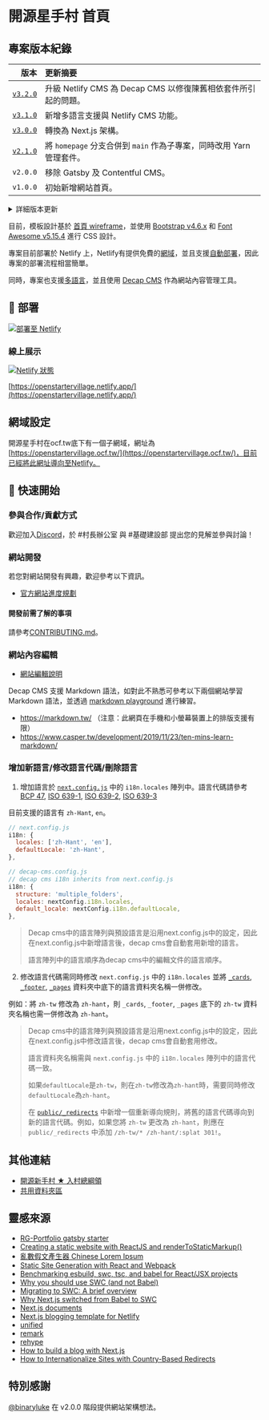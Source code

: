 # 開源星手村 首頁

## 專案版本紀錄

|                                       版本 | 更新摘要                                                             |
| -----------------------------------------: | :------------------------------------------------------------------- |
| [`v3.2.0`](./releases/tag/homepage-v3.2.0) | 升級 Netlify CMS 為 Decap CMS 以修復陳舊相依套件所引起的問題。       |
| [`v3.1.0`](./releases/tag/homepage-v3.1.0) | 新增多語言支援與 Netlify CMS 功能。                                  |
| [`v3.0.0`](./releases/tag/homepage-v3.0.0) | 轉換為 Next.js 架構。                                                |
| [`v2.1.0`](./releases/tag/homepage-v2.1.0) | 將 `homepage` 分支合併到 `main` 作為子專案，同時改用 Yarn 管理套件。 |
|                                   `v2.0.0` | 移除 Gatsby 及 Contentful CMS。                                      |
|                                   `v1.0.0` | 初始新增網站首頁。                                                   |

<details>
<summary>
詳細版本更新
</summary>

- `v3.2.0` 升級 Netlify CMS 為 Decap CMS，修復陳舊相依套件所引起的問題。
- `v3.1.0` 新增多語言支援與 Netlify CMS 功能。
- `v3.0.0` 隨著專案擴展，計劃支援多語言，考慮引入 CMS 以降低團隊維護成本，因此轉換至 Next.js 結構。
- `v2.1.0` 將 `homepage` 分支合併至 `main`，視為子專案，同時改用 Yarn 管理套件，以維持桌遊網頁版專案一致性，並刪除 `homepage` 分支。
- `v2.0.0` 移除 Gatsby，改為純粹的 React JS 靜態網站生成，降低專案入門門檻，同時移除 Contentful CMS 部分，減少團隊金錢支出。
- `v1.0.0` 以 [RG-Portfolio Gatsby starter](https://github.com/Rohitguptab/rg-portfolio.git) 為基礎新增網站首頁。

</details>

目前，模板設計基於 [首頁 wireframe](https://drive.google.com/file/d/1mHfiHLZPNvAGKtlY788Ojkmap9SXupH-/view?usp=sharing)，並使用 [Bootstrap v4.6.x](https://getbootstrap.com/docs/4.6/getting-started/introduction/) 和 [Font Awesome v5.15.4](https://fontawesome.com/v5/docs) 進行 CSS 設計。

專案目前部署於 Netlify 上，Netlify有提供免費的[網域](https://openstartervillage.netlify.app/)，並且支援[自動部署](https://docs.netlify.com/site-deploys/overview/)，因此專案的部署流程相當簡單。

同時，專案也支援[多語言](https://nextjs.org/docs/advanced-features/i18n-routing)，並且使用 [Decap CMS](https://decapcms.org/) 作為網站內容管理工具。

## 💫 部署

[![部署至 Netlify](https://www.netlify.com/img/deploy/button.svg)](https://app.netlify.com/start/deploy?repository=https://github.com/ocftw/open-star-ter-village/tree/homepage)

### 線上展示

[![Netlify 狀態](https://api.netlify.com/api/v1/badges/2440ec97-301c-4a60-ae46-558cd2cb00b9/deploy-status)](https://app.netlify.com/sites/openstartervillage/deploys)

[https://openstartervillage.netlify.app/](https://openstartervillage.netlify.app/)

## 網域設定

開源星手村在ocf.tw底下有一個子網域，網址為[https://openstartervillage.ocf.tw/](https://openstartervillage.ocf.tw/)，目前已經將此網址導向至Netlify。

## 🚀 快速開始

### 參與合作/貢獻方式

歡迎加入[Discord](https://discord.gg/JnTHGnxwYS)，於 #村長辦公室 與 #基礎建設部 提出您的見解並參與討論！

### 網站開發

若您對網站開發有興趣，歡迎參考以下資訊。

- [官方網站進度規劃](https://github.com/ocftw/open-star-ter-village/wiki/Homepage-Roadmap)

#### 開發前需了解的事項

請參考[CONTRIBUTING.md](./CONTRIBUTING.md)。

### 網站內容編輯

- [網站編輯說明](https://github.com/ocftw/open-star-ter-village/wiki/%E7%B6%B2%E7%AB%99%E7%B7%A8%E8%BC%AF%E8%AA%AA%E6%98%8E-%E2%80%90-How-to-Edit-Homepage)

Decap CMS 支援 Markdown 語法，如對此不熟悉可參考以下兩個網站學習 Markdown 語法，並透過 [markdown playground](https://hackmd.io/2OBWFw_FSiazt4JxoINNlQ?both) 進行練習。

- <https://markdown.tw/> （注意：此網頁在手機和小螢幕裝置上的排版支援有限）
- <https://www.casper.tw/development/2019/11/23/ten-mins-learn-markdown/>

### 增加新語言/修改語言代碼/刪除語言

1. 增加語言於 [`next.config.js`](./next.config.js) 中的 `i18n.locales` 陣列中。語言代碼請參考 [BCP 47](https://www.w3.org/International/questions/qa-choosing-language-tags#question), [ISO 639-1](https://en.wikipedia.org/wiki/List_of_ISO_639-1_codes), [ISO 639-2](https://en.wikipedia.org/wiki/List_of_ISO_639-2_codes), [ISO 639-3](https://en.wikipedia.org/wiki/List_of_ISO_639-3_codes)

目前支援的語言有 `zh-Hant`, `en`。

```js
// next.config.js
i18n: {
  locales: ['zh-Hant', 'en'],
  defaultLocale: 'zh-Hant',
},

// decap-cms.config.js
// decap cms i18n inherits from next.config.js
i18n: {
  structure: 'multiple_folders',
  locales: nextConfig.i18n.locales,
  default_locale: nextConfig.i18n.defaultLocale,
},
```

> Decap cms中的語言陣列與預設語言是沿用next.config.js中的設定，因此在next.config.js中新增語言後，decap cms會自動套用新增的語言。
>
> 語言陣列中的語言順序為decap cms中的編輯文件的語言順序。

2. 修改語言代碼需同時修改 `next.config.js` 中的 `i18n.locales` 並將 [`_cards`](./_cards/), [`_footer`](./_footer/), [`_pages`](./_pages/) 資料夾中底下的語言資料夾名稱一併修改。

例如：將 `zh-tw` 修改為 `zh-hant`，則 `_cards`, `_footer`, `_pages` 底下的 `zh-tw` 資料夾名稱也需一併修改為 `zh-hant`。

> Decap cms中的語言陣列與預設語言是沿用next.config.js中的設定，因此在next.config.js中修改語言後，decap cms會自動套用修改。
>
> 語言資料夾名稱需與 `next.config.js` 中的 `i18n.locales` 陣列中的語言代碼一致。
>
> 如果`defaultLocale`是`zh-tw`，則在`zh-tw`修改為`zh-hant`時，需要同時修改`defaultLocale`為`zh-hant`。
>
> 在 [`public/_redirects`](./public/_redirects) 中新增一個重新導向規則，將舊的語言代碼導向到新的語言代碼。例如，如果您將 `zh-tw` 更改為 `zh-hant`，則應在 `public/_redirects` 中添加 `/zh-tw/* /zh-hant/:splat 301!`。

## 其他連結

- [開源新手村 ★ 入村總綱領](https://hackmd.io/1B3eCm8sSbqDTdcMI7o85g)
- [共用資料夾區](https://drive.google.com/drive/folders/1d2rlxRLQ_iUVhq9-ZO7BGCjTl1ES2zf6)

## 靈感來源

- [RG-Portfolio gatsby starter](https://github.com/Rohitguptab/rg-portfolio.git)
- [Creating a static website with ReactJS and renderToStaticMarkup()](https://www.codemzy.com/blog/static-website-react-rendertostaticmarkup)
- [亂數假文產生器 Chinese Lorem Ipsum](http://www.richyli.com/tool/loremipsum/)
- [Static Site Generation with React and Webpack](https://sking7.github.io/articles/945674580.html)
- [Benchmarking esbuild, swc, tsc, and babel for React/JSX projects](https://datastation.multiprocess.io/blog/2021-11-13-benchmarking-esbuild-swc-typescript-babel.html)
- [Why you should use SWC (and not Babel)](https://blog.logrocket.com/why-you-should-use-swc/)
- [Migrating to SWC: A brief overview](https://blog.logrocket.com/migrating-swc-webpack-babel-overview/)
- [Why Next.js switched from Babel to SWC](https://nextjs.org/blog/next-11-1#adopting-rust-based-swc)
- [Next.js documents](https://nextjs.org/docs/getting-started)
- [Next.js blogging template for Netlify](https://github.com/wutali/nextjs-netlify-blog-template)
- [unified](https://github.com/unifiedjs/unified)
- [remark](https://github.com/remarkjs/remark)
- [rehype](https://github.com/rehypejs/rehype)
- [How to build a blog with Next.js](https://dev.to/sagar/building-a-blog-with-next-js-253)
- [How to Internationalize Sites with Country-Based Redirects](https://www.netlify.com/blog/2021/11/05/how-to-internationalize-sites-with-country-based-redirects/)

## 特別感謝

[@binaryluke](https://github.com/binaryluke) 在 v2.0.0 階段提供網站架構想法。
